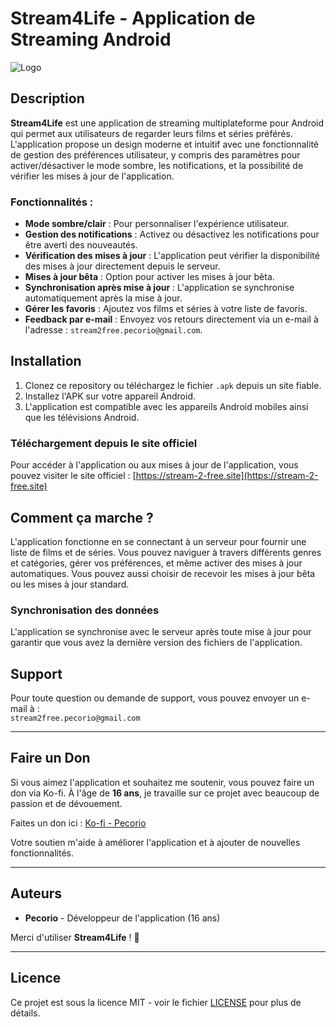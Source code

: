 # Stream4Life - Application de Streaming Android

![Logo](logo.png)

## Description

**Stream4Life** est une application de streaming multiplateforme pour Android qui permet aux utilisateurs de regarder leurs films et séries préférés. L'application propose un design moderne et intuitif avec une fonctionnalité de gestion des préférences utilisateur, y compris des paramètres pour activer/désactiver le mode sombre, les notifications, et la possibilité de vérifier les mises à jour de l'application.

### Fonctionnalités :
- **Mode sombre/clair** : Pour personnaliser l'expérience utilisateur.
- **Gestion des notifications** : Activez ou désactivez les notifications pour être averti des nouveautés.
- **Vérification des mises à jour** : L'application peut vérifier la disponibilité des mises à jour directement depuis le serveur.
- **Mises à jour bêta** : Option pour activer les mises à jour bêta.
- **Synchronisation après mise à jour** : L'application se synchronise automatiquement après la mise à jour.
- **Gérer les favoris** : Ajoutez vos films et séries à votre liste de favoris.
- **Feedback par e-mail** : Envoyez vos retours directement via un e-mail à l'adresse : `stream2free.pecorio@gmail.com`.

## Installation

1. Clonez ce repository ou téléchargez le fichier `.apk` depuis un site fiable.
2. Installez l'APK sur votre appareil Android.
3. L'application est compatible avec les appareils Android mobiles ainsi que les télévisions Android.

### Téléchargement depuis le site officiel
Pour accéder à l'application ou aux mises à jour de l'application, vous pouvez visiter le site officiel : [https://stream-2-free.site](https://stream-2-free.site)

## Comment ça marche ?

L'application fonctionne en se connectant à un serveur pour fournir une liste de films et de séries. Vous pouvez naviguer à travers différents genres et catégories, gérer vos préférences, et même activer des mises à jour automatiques. Vous pouvez aussi choisir de recevoir les mises à jour bêta ou les mises à jour standard.

### Synchronisation des données

L'application se synchronise avec le serveur après toute mise à jour pour garantir que vous avez la dernière version des fichiers de l'application.

## Support

Pour toute question ou demande de support, vous pouvez envoyer un e-mail à :  
`stream2free.pecorio@gmail.com`

---

## Faire un Don

Si vous aimez l'application et souhaitez me soutenir, vous pouvez faire un don via Ko-fi. À l'âge de **16 ans**, je travaille sur ce projet avec beaucoup de passion et de dévouement.

Faites un don ici : [Ko-fi - Pecorio](https://ko-fi.com/pecorio)

Votre soutien m'aide à améliorer l'application et à ajouter de nouvelles fonctionnalités.

---

## Auteurs

- **Pecorio** - Développeur de l'application (16 ans)

Merci d'utiliser **Stream4Life** ! 🌟

---

## Licence

Ce projet est sous la licence MIT - voir le fichier [LICENSE](LICENSE) pour plus de détails.
